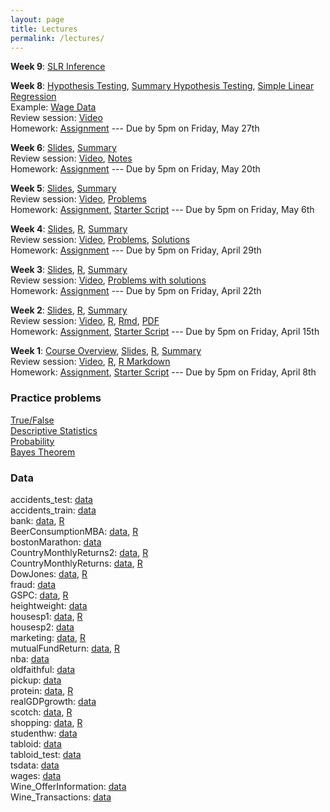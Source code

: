 ```yaml
---
layout: page
title: Lectures
permalink: /lectures/
---
```


**Week 9**: [SLR Inference](https://github.com/mlakolar/BUS41000/raw/master/slides/09_lecture_slr_inference.pdf)   


**Week 8**:
[Hypothesis Testing](https://github.com/mlakolar/BUS41000/raw/master/slides/08_lecture_hypothesisTesting.pdf),
[Summary Hypothesis Testing](https://github.com/mlakolar/BUS41000/raw/master/slides/08_summary_hypothesis.pdf),
[Simple Linear Regression](https://github.com/mlakolar/BUS41000/raw/master/slides/08_lecture_slr.pdf)   
Example: [Wage Data](https://github.com/mlakolar/BUS41000/raw/master/slides/08_ex_wageData.pdf)  
Review session:
[Video](https://media.chicagobooth.edu/Mediasite6/Play/3964f558091643749e30ce82a0467cc51d)      
Homework: 
[Assignment](https://piazza.com/class_profile/get_resource/ihbf4oo8gc36od/iog2q70ak02t4) --- 
Due by 5pm on Friday, May 27th


**Week 6**:
[Slides](https://github.com/mlakolar/BUS41000/raw/master/slides/06_lecture.pdf),
[Summary](https://github.com/mlakolar/BUS41000/raw/master/slides/06_summary.pdf)  
Review session:
[Video](https://media.chicagobooth.edu/Mediasite6/Play/bf643153e0e24c598ba2f2863aaaebd71d),
[Notes](https://piazza.com/class_profile/get_resource/ihbf4oo8gc36od/inwmg9oxz4l2s3)  
Homework: 
[Assignment](https://piazza.com/class_profile/get_resource/ihbf4oo8gc36od/invzveb921e61k) --- 
Due by 5pm on Friday, May 20th

**Week 5**:
[Slides](https://github.com/mlakolar/BUS41000/raw/master/slides/05_lecture.pdf),
[Summary](https://github.com/mlakolar/BUS41000/raw/master/slides/05_summary.pdf)  
Review session:
[Video](https://media.chicagobooth.edu/Mediasite6/Play/095de2d7b16445ccbe16089a9451f6f61d),
[Problems](https://piazza.com/class_profile/get_resource/ihbf4oo8gc36od/inmjszbkbrr55k)  
Homework:
[Assignment](https://piazza.com/class_profile/get_resource/ihbf4oo8gc36od/inno4sh5z8j5v6), 
[Starter Script](https://piazza.com/class_profile/get_resource/ihbf4oo8gc36od/inlwgtv81bz281) --- 
Due by 5pm on Friday, May 6th


**Week 4**:
[Slides](https://github.com/mlakolar/BUS41000/raw/master/slides/04_lecture.pdf),
[R](https://github.com/mlakolar/BUS41000/raw/master/slides/04_code.R),
[Summary](https://github.com/mlakolar/BUS41000/raw/master/slides/04_summary.pdf)  
Review session:
[Video](https://media.chicagobooth.edu/Mediasite6/Play/ea4aad7c9f624730b7822e38be48fb2f1d),
[Problems](https://piazza.com/class_profile/get_resource/ihbf4oo8gc36od/incavabe1dq2i6),
[Solutions](https://piazza.com/class_profile/get_resource/ihbf4oo8gc36od/inf8dhzld0x6fw)     
Homework:
[Assignment](https://piazza.com/class_profile/get_resource/ihbf4oo8gc36od/inbu71fj78d5zm) ---
Due by 5pm on Friday, April 29th


**Week 3**:
[Slides](https://github.com/mlakolar/BUS41000/raw/master/slides/03_lecture.pdf),
[R](https://github.com/mlakolar/BUS41000/raw/master/slides/03_code.R),
[Summary](https://github.com/mlakolar/BUS41000/raw/master/slides/03_summary.pdf)    
Review session:
[Video](https://media.chicagobooth.edu/Mediasite6/Play/778464a5a7034ab5a4c2dc06b9662cb31d),
[Problems with solutions](https://github.com/mlakolar/BUS41000/raw/master/recitations/03_recitation.pdf)   
Homework:
[Assignment](https://piazza.com/class_profile/get_resource/ihbf4oo8gc36od/in0v9roflv028d) ---
Due by 5pm on Friday, April 22th

**Week 2**:
[Slides](https://github.com/mlakolar/BUS41000/raw/master/slides/02_lecture.pdf),
[R](https://github.com/mlakolar/BUS41000/raw/master/slides/02_code.R),
[Summary](https://github.com/mlakolar/BUS41000/raw/master/slides/02_summary.pdf)    
Review session:
[Video](https://media.chicagobooth.edu/Mediasite6/Play/a4de25b0bb1944bd81873c14e2b3511b1d),
[R](https://github.com/mlakolar/BUS41000/raw/master/recitations/02_recitation.R),
[Rmd](https://github.com/mlakolar/BUS41000/raw/master/recitations/hw02_starter.Rmd),
[PDF](https://github.com/mlakolar/BUS41000/raw/master/recitations/hw02_starter.pdf)   
Homework:
[Assignment](https://piazza.com/class_profile/get_resource/ihbf4oo8gc36od/imw8bukhagu4wd),
[Starter Script](https://piazza.com/class_profile/get_resource/ihbf4oo8gc36od/ims7qrgouya5v0) ---
Due by 5pm on Friday, April 15th


**Week 1**: [Course Overview](https://github.com/mlakolar/BUS41000/raw/master/slides/01_courseOverview.pdf),
[Slides](https://github.com/mlakolar/BUS41000/raw/master/slides/01_lecture.pdf),
[R](https://github.com/mlakolar/BUS41000/raw/master/slides/01_code.R),
[Summary](https://github.com/mlakolar/BUS41000/raw/master/slides/01_summary.pdf)    
Review session:
[Video](https://media.chicagobooth.edu/Mediasite6/Play/5fe3b887a545407092005ca08ea789ba1d),
[R](https://github.com/mlakolar/BUS41000/raw/master/recitations/01_recitation.R),
[R Markdown](https://github.com/mlakolar/BUS41000/raw/master/recitations/hw01_starter.pdf)     
Homework:
[Assignment](https://piazza.com/class_profile/get_resource/ihbf4oo8gc36od/imfe2fpjwhw7fk),
[Starter Script](https://piazza.com/class_profile/get_resource/ihbf4oo8gc36od/imoxy3azb1b3s4) ---
Due by 5pm on Friday, April 8th

### Practice problems

[True/False](https://piazza.com/class_profile/get_resource/ihbf4oo8gc36od/ims6ocnsyny58y)   
[Descriptive Statistics](https://piazza.com/class_profile/get_resource/ihbf4oo8gc36od/imxgb5ttlep7nx)  
[Probability](https://piazza.com/class_profile/get_resource/ihbf4oo8gc36od/imxgb7g1je14ze)  
[Bayes Theorem](https://piazza.com/class_profile/get_resource/ihbf4oo8gc36od/imxgdiixymr5qf)

### Data

accidents_test: [data](https://github.com/mlakolar/BUS41000/raw/master/data/accidents_test.csv)  
accidents_train: [data](https://github.com/mlakolar/BUS41000/raw/master/data/accidents_train.csv)  
bank: [data](https://github.com/mlakolar/BUS41000/raw/master/data/bank.csv), [R](https://github.com/mlakolar/BUS41000/raw/master/data/bank.R)  
BeerConsumptionMBA: [data](https://github.com/mlakolar/BUS41000/raw/master/data/BeerConsumptionMBA.csv), [R](https://github.com/mlakolar/BUS41000/raw/master/data/BeerConsumptionMBA.R)  
bostonMarathon: [data](https://github.com/mlakolar/BUS41000/raw/master/data/bostonMarathon.csv)  
CountryMonthlyReturns2: [data](https://github.com/mlakolar/BUS41000/raw/master/data/CountryMonthlyReturns2.csv), [R](https://github.com/mlakolar/BUS41000/raw/master/data/CountryMonthlyReturns2.R)  
CountryMonthlyReturns: [data](https://github.com/mlakolar/BUS41000/raw/master/data/CountryMonthlyReturns.csv), [R](https://github.com/mlakolar/BUS41000/raw/master/data/CountryMonthlyReturns.R)  
DowJones: [data](https://github.com/mlakolar/BUS41000/raw/master/data/DowJones.csv), [R](https://github.com/mlakolar/BUS41000/raw/master/data/DowJones.R)  
fraud: [data](https://github.com/mlakolar/BUS41000/raw/master/data/fraud.csv)  
GSPC: [data](https://github.com/mlakolar/BUS41000/raw/master/data/GSPC.csv), [R](https://github.com/mlakolar/BUS41000/raw/master/data/GSPC.R)  
heightweight: [data](https://github.com/mlakolar/BUS41000/raw/master/data/heightweight.csv)  
housesp1: [data](https://github.com/mlakolar/BUS41000/raw/master/data/housesp1.csv), [R](https://github.com/mlakolar/BUS41000/raw/master/data/housesp1.R)  
housesp2: [data](https://github.com/mlakolar/BUS41000/raw/master/data/housesp2.csv)  
marketing: [data](https://github.com/mlakolar/BUS41000/raw/master/data/marketing.csv), [R](https://github.com/mlakolar/BUS41000/raw/master/data/marketing.R)  
mutualFundReturn: [data](https://github.com/mlakolar/BUS41000/raw/master/data/mutualFundReturn.csv), [R](https://github.com/mlakolar/BUS41000/raw/master/data/mutualFundReturn.R)  
nba: [data](https://github.com/mlakolar/BUS41000/raw/master/data/nba.csv)  
oldfaithful: [data](https://github.com/mlakolar/BUS41000/raw/master/data/oldfaithful.csv)  
pickup: [data](https://github.com/mlakolar/BUS41000/raw/master/data/pickup.csv)  
protein: [data](https://github.com/mlakolar/BUS41000/raw/master/data/protein.csv), [R](https://github.com/mlakolar/BUS41000/raw/master/data/protein.R)  
realGDPgrowth: [data](https://github.com/mlakolar/BUS41000/raw/master/data/realGDPgrowth.csv)  
scotch: [data](https://github.com/mlakolar/BUS41000/raw/master/data/scotch.csv), [R](https://github.com/mlakolar/BUS41000/raw/master/data/scotch.R)  
shopping: [data](https://github.com/mlakolar/BUS41000/raw/master/data/shopping.csv), [R](https://github.com/mlakolar/BUS41000/raw/master/data/shopping.R)  
studenthw: [data](https://github.com/mlakolar/BUS41000/raw/master/data/studenthw.csv)  
tabloid: [data](https://github.com/mlakolar/BUS41000/raw/master/data/tabloid.csv)  
tabloid_test: [data](https://github.com/mlakolar/BUS41000/raw/master/data/tabloid_test.csv)  
tsdata: [data](https://github.com/mlakolar/BUS41000/raw/master/data/tsdata.csv)  
wages: [data](https://github.com/mlakolar/BUS41000/raw/master/data/wages.csv)  
Wine_OfferInformation: [data](https://github.com/mlakolar/BUS41000/raw/master/data/Wine_OfferInformation.csv)  
Wine_Transactions: [data](https://github.com/mlakolar/BUS41000/raw/master/data/Wine_Transactions.csv)  
